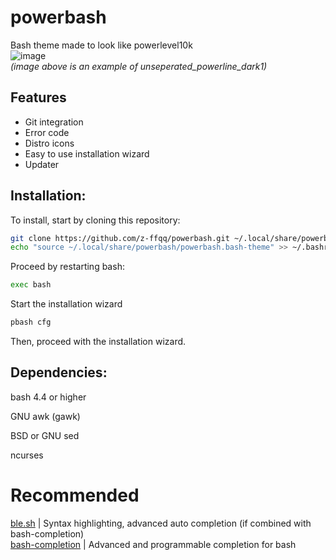 # powerbash
Bash theme made to look like powerlevel10k <br />
![image](https://user-images.githubusercontent.com/36998498/208265770-34f1c1d8-c3c1-45c0-8117-c2ed764cf345.png) <br />
*(image above is an example of unseperated_powerline_dark1)*
## Features
* Git integration
* Error code
* Distro icons
* Easy to use installation wizard
* Updater

## Installation:
To install, start by cloning this repository:
```bash
git clone https://github.com/z-ffqq/powerbash.git ~/.local/share/powerbash 
echo "source ~/.local/share/powerbash/powerbash.bash-theme" >> ~/.bashrc
```
Proceed by restarting bash:
```bash
exec bash
```
Start the installation wizard
```bash
pbash cfg
```
Then, proceed with the installation wizard.

## Dependencies:
bash 4.4 or higher

GNU awk (gawk)

BSD or GNU sed

ncurses

# Recommended
[ble.sh](https://github.com/akinomyoga/ble.sh) | Syntax highlighting, advanced auto completion (if combined with bash-completion) <br />
[bash-completion](https://github.com/scop/bash-completion) | Advanced and programmable completion for bash
